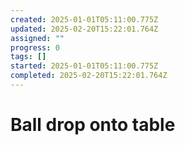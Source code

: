 ```yaml
---
created: 2025-01-01T05:11:00.775Z
updated: 2025-02-20T15:22:01.764Z
assigned: ""
progress: 0
tags: []
started: 2025-01-01T05:11:00.775Z
completed: 2025-02-20T15:22:01.764Z
---
```


# Ball drop onto table
